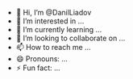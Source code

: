 - 👋 Hi, I’m @DanilLiadov
- 👀 I’m interested in ...
- 🌱 I’m currently learning ...
- 💞️ I’m looking to collaborate on ...
- 📫 How to reach me ...
- 😄 Pronouns: ...
- ⚡ Fun fact: ...

<!---
DanilLiadov/DanilLiadov is a ✨ special ✨ repository because its `README.md` (this file) appears on your GitHub profile.
You can click the Preview link to take a look at your changes.

Code for Python:

def pretty_board(styler):
  styler.set_caption('Chessboard')
  return styler

import pandas as pd

def new_game(chess_board):
  a=['rw','pw','','','','','pb','rb']
  b=['kw','pw','','','','','pb','kb']
  c=['bw','pw','','','','','pb','bb']
  d=['qw','pw','','','','','pb','qb']
  e=['Lw','pw','','','','','pb','Vb']
  f=['bw','pw','','','','','pb','bb']
  g=['kw','pw','','','','','pb','kb']
  h=['rw','pw','','','','','pb','rb']
  chess_board=pd.DataFrame(data={'a':a,'b':b,'c':c,'d':d,'e':e,'f':f,'g':g,'h':h})
  return (chess_board)

import numpy as np
def view_board(chess_board):
  dfe=[]
  for i in range(4):
    dfe.append(['true ', 'false '])
    for j in range(3):
      dfe[2*i].extend(['true ', 'false '])
    dfe.append(['false ', 'true '])
    for j in range(3):
      dfe[2*i+1].extend(['false ', 'true '])

  scb = chess_board.style \
    .relabel_index([1,2,3,4,5,6,7,8],axis=0)
  scb.set_table_styles([
      {'selector': '.true', 'props': 'background-color: #ffe6e6;'},
      {'selector': '.false', 'props': 'background-color: #ffffff;'},
  ], overwrite=False)

  cell_color = pd.DataFrame(dfe,
                            index=chess_board.index,
                            columns=chess_board.columns[:8])
  scbnew=scb.set_td_classes(cell_color).pipe(pretty_board)
  return(scbnew)

sfe=pd.Series(range(8))
for i in range(len(sfe)):
  sfe[i]=bool(sfe[i]%2)
sfe=sfe.apply(lambda v: not v)
dfe=pd.DataFrame([[],[],[],[],[],[],[],[]])
for i in range(8):
  dfe[str(i)]=sfe
  sfe=sfe.apply(lambda v: not v)
display(dfe)

def main_game(chess_board,game_end):
  while not game_end:
    move=input()
    if move=='eg' or move=='endgame':
      game_end=True
    elif move=='vb' or move=='viewboard':
      display(view_board(chess_board))
    else:
      chess_board[move[-2]][int(move[-1])-1]=chess_board[move[0]][int(move[1])-1]
      chess_board[move[0]][int(move[1])-1]=''
    display(view_board(chess_board))
  return(game_end)

chess_board={}
chess_board=new_game(chess_board)
game_end=False
main_game(chess_board,game_end)
--->

